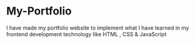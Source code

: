 # My-Portfolio
I have made my portfolio website to implement what I have learned in my frontend development technology like HTML , CSS &amp; JavaScript
